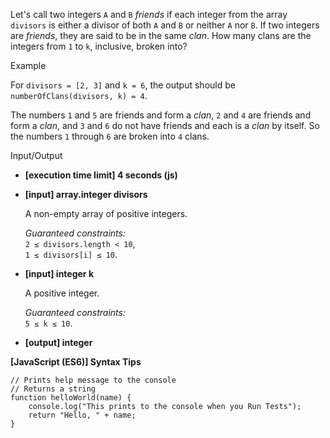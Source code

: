 Let's call two integers `A` and `B` _friends_ if each integer from the array `divisors` is
either a divisor of both `A` and `B` or neither `A` nor `B`. If two integers are
_friends_, they are said to be in the same _clan_. How many clans are the integers from
`1` to `k`, inclusive, broken into?

Example

For `divisors = [2, 3]` and `k = 6`, the output should be  
`numberOfClans(divisors, k) = 4`.

The numbers `1` and `5` are friends and form a _clan_, `2` and `4` are friends and form a
_clan_, and `3` and `6` do not have friends and each is a _clan_ by itself. So the numbers
`1` through `6` are broken into `4` clans.

Input/Output

- **\[execution time limit\] 4 seconds (js)**

- **\[input\] array.integer divisors**

  A non-empty array of positive integers.

  _Guaranteed constraints:_  
  `2 ≤ divisors.length < 10`,  
  `1 ≤ divisors[i] ≤ 10`.

- **\[input\] integer k**

  A positive integer.

  _Guaranteed constraints:_  
  `5 ≤ k ≤ 10`.

- **\[output\] integer**

**\[JavaScript (ES6)\] Syntax Tips**

    // Prints help message to the console
    // Returns a string
    function helloWorld(name) {
        console.log("This prints to the console when you Run Tests");
        return "Hello, " + name;
    }
